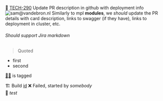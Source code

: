 📕 [TECH-290](https://vandebron.atlassian.net/browse/TECH-290) Update PR description in github with deployment info ![sam@vandebron.nl](https://avatar-management--avatars.us-west-2.prod.public.atl-paas.net/557058:73eb6738-a8dc-4e71-beb2-16761407e54e/44a3caa2-b498-4ee1-927d-bdb0901a683e/24) 
Similarly to mpl **modules**, we *should* update the PR details with card description, links to swagger (if they have), links to deployment in cluster, etc.

###### Should support Jira markdown

> Quoted

- first
- second

[👩‍💻](https://vandebron.atlassian.net/browse/TECH-290/jira/people/6151b89d72f6970069e87968) is tagged



🏗️ Build [id](http://localhost/run) ❌ Failed, started by _somebody_  
🚀 _test_  
